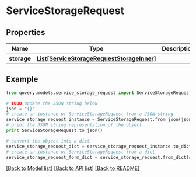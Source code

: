 # ServiceStorageRequest


## Properties
Name | Type | Description | Notes
------------ | ------------- | ------------- | -------------
**storage** | [**List[ServiceStorageRequestStorageInner]**](ServiceStorageRequestStorageInner.md) |  | [optional] 

## Example

```python
from qovery.models.service_storage_request import ServiceStorageRequest

# TODO update the JSON string below
json = "{}"
# create an instance of ServiceStorageRequest from a JSON string
service_storage_request_instance = ServiceStorageRequest.from_json(json)
# print the JSON string representation of the object
print ServiceStorageRequest.to_json()

# convert the object into a dict
service_storage_request_dict = service_storage_request_instance.to_dict()
# create an instance of ServiceStorageRequest from a dict
service_storage_request_form_dict = service_storage_request.from_dict(service_storage_request_dict)
```
[[Back to Model list]](../README.md#documentation-for-models) [[Back to API list]](../README.md#documentation-for-api-endpoints) [[Back to README]](../README.md)


